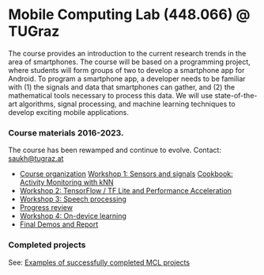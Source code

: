 # Mobile Computing Lab (448.066) @ TUGraz

The course provides an introduction to the current research trends in the area of smartphones. The course will be based on a programming project, where students will form groups of two to develop a smartphone app for Android. To program a smartphone app, a developer needs to be familiar with (1) the signals and data that smartphones can gather, and (2) the mathematical tools necessary to process this data. We will use state-of-the-art algorithms, signal processing, and machine learning techniques to develop exciting mobile applications.

### Course materials 2016-2023. 

The course has been rewamped and continue to evolve. Contact: [saukh@tugraz.at](mailto:saukh@tugraz.at) 

*   [Course organization](https://github.com/osaukh/mobile_computing_lab/blob/master/Course_Organization.md)
	[Workshop 1: Sensors and signals](https://github.com/osaukh/mobile_computing_lab/blob/master/WS01__Sensors_and_Signals.md)
	[Cookbook: Activity Monitoring with kNN](https://github.com/osaukh/mobile_computing_lab/blob/master/Cookbook__ActivityMonitoring_with_kNN.md)
*   [Workshop 2: TensorFlow / TF Lite and Performance Acceleration](https://github.com/osaukh/mobile_computing_lab/blob/master/WS02__TensorFlow_and_TFLite.md)
*   [Workshop 3: Speech processing](https://github.com/osaukh/mobile_computing_lab/blob/master/WS03__Speech_Processing.md)
*   [Progress review](https://github.com/osaukh/mobile_computing_lab/blob/master/Progress_Reviews.md)
*   [Workshop 4: On-device learning](https://github.com/osaukh/mobile_computing_lab/blob/master/WS04__OnDevice_Learning.md)
*   [Final Demos and Report](https://github.com/osaukh/mobile_computing_lab/blob/master/Final_Demo_and_Report.md)


### Completed projects
See: [Examples of successfully completed MCL projects](http://www.olgasaukh.com/mcl.html)
